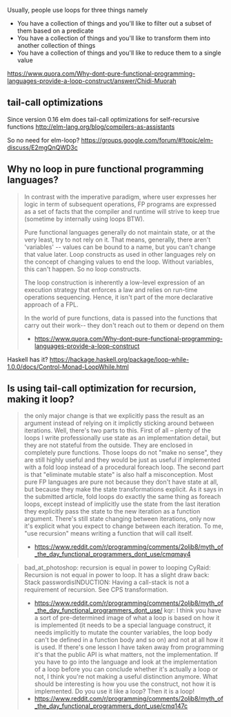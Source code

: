Usually, people use loops for three things namely

- You have a collection of things and you'll like to filter out a subset of them based on a predicate
- You have a collection of things and you'll like to transform them into another collection of things
- You have a collection of things and you'll like to reduce them to a single value

https://www.quora.com/Why-dont-pure-functional-programming-languages-provide-a-loop-construct/answer/Chidi-Muorah

## tail-call optimizations

Since version 0.16 elm does tail-call optimizations for self-recursive functions http://elm-lang.org/blog/compilers-as-assistants

So no need for elm-loop? https://groups.google.com/forum/#!topic/elm-discuss/E2mgQnQWD3c

## Why no loop in pure functional programming languages?

> In contrast with the imperative paradigm, where user expresses her logic in term of subsequent operations, FP programs are expressed as a set of facts that the compiler and runtime will strive to keep true (sometime by internally using loops BTW).
>
> Pure functional languages generally do not maintain state, or at the very least, try to not rely on it. That means, generally, there aren't 'variables' -- values can be bound to a name, but you can't change that value later. Loop constructs as used in other languages rely on the concept of changing values to end the loop. Without variables, this can't happen. So no loop constructs.
>
> The loop construction is inherently a low-level expression of an execution strategy that enforces a law and relies on run-time operations sequencing. Hence, it isn't part of the more declarative approach of a FPL.
>
> In the world of pure functions, data is passed into the functions that carry out their work-- they don't reach out to them or depend on them
> - https://www.quora.com/Why-dont-pure-functional-programming-languages-provide-a-loop-construct

Haskell has it? https://hackage.haskell.org/package/loop-while-1.0.0/docs/Control-Monad-LoopWhile.html

## Is using tail-call optimization for recursion, making it loop?

> the only major change is that we explicitly pass the result as an argument instead of relying on it implictly sticking around between iterations.
> Well, there's two parts to this. First of all – plenty of the loops I write professionally use state as an implementation detail, but they are not stateful from the outside. They are enclosed in completely pure functions. Those loops do not "make no sense", they are still highly useful and they would be just as useful if implemented with a fold loop instead of a procedural foreach loop.
The second part is that "eliminate mutable state" is also half a misconception. Most pure FP languages are pure not because they don't have state at all, but because they make the state transformations explicit. As it says in the submitted article, fold loops do exactly the same thing as foreach loops, except instead of implicitly use the state from the last iteration they explicitly pass the state to the new iteration as a function argument. There's still state changing between iterations, only now it's explicit what you expect to change between each iteration.
> To me, "use recursion" means writing a function that will call itself.
> - https://www.reddit.com/r/programming/comments/2oljb8/myth_of_the_day_functional_programmers_dont_use/cmqmay4

> bad_at_photoshop: recursion is equal in power to looping
> CyRaid: Recursion is not equal in power to loop. It has a slight draw back: Stack
> passwordisINDUCTION: Having a call-stack is not a requirement of recursion. See CPS transformation.
> - https://www.reddit.com/r/programming/comments/2oljb8/myth_of_the_day_functional_programmers_dont_use/
> kqr: I think you have a sort of pre-determined image of what a loop is based on how it is implemented (it needs to be a special language construct, it needs implicitly to mutate the counter variables, the loop body can't be defined in a function body and so on) and not at all how it is used. If there's one lesson I have taken away from programming it's that the public API is what matters, not the implementation.
If you have to go into the language and look at the implementation of a loop before you can conclude whether it's actually a loop or not, I think you're not making a useful distinction anymore. What should be interesting is how you use the construct, not how it is implemented. Do you use it like a loop? Then it is a loop!
> - https://www.reddit.com/r/programming/comments/2oljb8/myth_of_the_day_functional_programmers_dont_use/cmq147c
